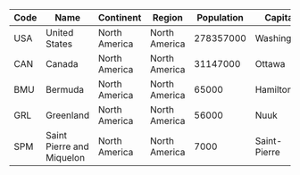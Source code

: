 | Code| Name | Continent | Region | Population | Capital | 
| --- | --- | --- | --- | --- | --- |
| USA | United States | North America | North America | 278357000 | Washington |
| CAN | Canada | North America | North America | 31147000 | Ottawa |
| BMU | Bermuda | North America | North America | 65000 | Hamilton |
| GRL | Greenland | North America | North America | 56000 | Nuuk |
| SPM | Saint Pierre and Miquelon | North America | North America | 7000 | Saint-Pierre |
